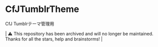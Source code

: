# CfJTumblrTheme
CfJ Tumblrテーマ管理用　

| ⚠️ This repository has been archived and will no longer be maintained. Thanks for all the stars, help and brainstorms! |
